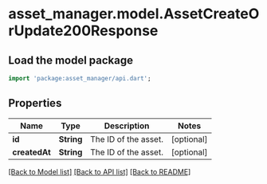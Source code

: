 # asset_manager.model.AssetCreateOrUpdate200Response

## Load the model package
```dart
import 'package:asset_manager/api.dart';
```

## Properties
Name | Type | Description | Notes
------------ | ------------- | ------------- | -------------
**id** | **String** | The ID of the asset. | [optional] 
**createdAt** | **String** | The ID of the asset. | [optional] 

[[Back to Model list]](../README.md#documentation-for-models) [[Back to API list]](../README.md#documentation-for-api-endpoints) [[Back to README]](../README.md)


